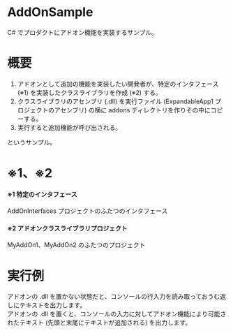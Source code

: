 # AddOnSample

C# でプロダクトにアドオン機能を実装するサンプル。  

# 概要

1. アドオンとして追加の機能を実装したい開発者が、特定のインタフェース (※1) を実装したクラスライブラリを作成 (※2) する。
1. クラスライブラリのアセンブリ (.dll) を実行ファイル (ExpandableApp1 プロジェクトのアセンブリ) の横に addons ディレクトリを作りその中にコピーする。
1. 実行すると追加機能が呼び出される。

というサンプル。

# ※1、※2
#### ※1 特定のインタフェース
AddOnInterfaces プロジェクトのふたつのインタフェース

#### ※2 アドオンクラスライブラリプロジェクト
MyAddOn1、MyAddOn2 のふたつのプロジェクト

# 実行例
アドオンの .dll を置かない状態だと、コンソールの行入力を読み取っておうむ返しにテキストを出力します。  
アドオンの .dll を置くと、コンソールの入力に対してアドオン機能により可能されたテキスト (先頭と末尾にテキストが追加される) を出力します。
